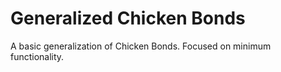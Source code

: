 # Generalized Chicken Bonds

A basic generalization of Chicken Bonds. Focused on minimum functionality.
